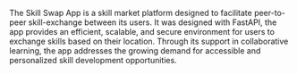 The Skill Swap App is a skill market platform designed to facilitate peer-to-peer skill-exchange between its users. It was designed with FastAPI, the app provides an efficient, scalable, and secure environment for users to exchange skills based on their location. Through its support in collaborative learning, the app addresses the growing demand for accessible and personalized skill development opportunities.
